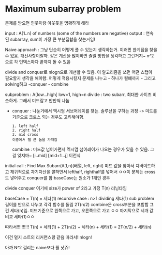 # Maximum subarray problem

문제를 받으면 인풋이랑 아웃풋을 명확하게 해라

input : A[1..n] of numbers (some of the numbers are negative)
output : 연속된 subarray, sum이 가장 큰 부분집합을 찾는거임!

Naive approach : 그냥 단순히 어떻게 풀 수 있는지 생각하는거. 이러면 한계점을 찾을 수 있음. 개선사항이랄까. 같은 계산을 많이하면 줄일 방법을 생각하고 그런거지~
n^2으로 각 인덱스마다 끝까지 돌 수 있음

divide and conquer로 nlogn으로 개선할 수 있음.
이 알고리즘을 쓰면 어떤 스탭이 필요할지 생각을 해야함. 어떻게 적용시킬지
문제를 나누고 - 하나가 될떄까지 - 그리고 solving하고 -conquer - combine

subproblem : A[low...high] low=1, high=n
divide : two subarr, 최대한 사이즈 비슷하게. 그래서 미드잡고 반반씩 나눔

- conquer : 나눈거에서 맥시엄 서브어레이를 찾는. 솔루션을 구하는 과정 -> 미드를 기준으로 크로스 되는 경우도 고려해야함.

      1. left half
      2. right half
      3. mid cross
      이중에서 젤 큰 놈을 가져감

  combine : 미드값 넘어가면서 멕시멈 섬어레이가 나오는 경우가 있을 수 있음. 그걸 잊지마~ [i..mid] [mid+1...j] 이런식

initial call : Find Max Subarr(A,1,n)(배열, left, right)
미드 값을 찾아서 디바이드하고
재귀적으로 자기자신을 콜하면서 lefthalf, righthalf를 넣어서 ㅇㅇ이 문제는 cross도 넣어주고 conquer를 함
baseCase는 원소가 1개인 경우

divide conquer 이기에 size가 power of 2라고 가정
T(n) 러닝타임

baseCase = T(n) = 세타(1)
recursive case : n>1
dividing 세타(1)
sub problem 길이를 반으로 나누고 각각 함수를 돌림 2T(n/2)
combine은 cross부분을 포함함 그건 세타(n)임. 미드기준으로 왼쪽으로 가고, 오른쪽으로 가고 ㅇㅇ
마지막으로 세개 값 비교 세타(1)ㅇㅇ

따라서!!!!!!!!!!
T(n) = 세타(1) + 2T(n/2) + 세타(n) + 세타(1)
= 2T(n/2) + 세타(n)

이건 멀지 소트의 리커런스랑 같음
따라서! nlogn!

아까 N^2 걸리는 naive보다 훨 낫쥬!
